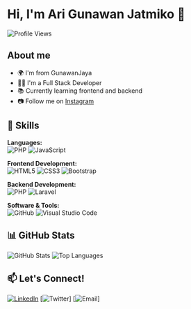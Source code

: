 # Hi, I'm Ari Gunawan Jatmiko 👋

![Profile Views](https://komarev.com/ghpvc/?username=ariGunawanJatmiko&color=blueviolet)

## About me  
- 🌍 I'm from GunawanJaya  
- 👨‍💻 I'm a Full Stack Developer  
- 📚 Currently learning frontend and backend  
- 📷 Follow me on [Instagram](https://instagram.com/yourusername)

## 🚀 Skills
**Languages:**  
![PHP](https://img.shields.io/badge/PHP-777BB4?style=flat&logo=php&logoColor=white) 
![JavaScript](https://img.shields.io/badge/JavaScript-F7DF1E?style=flat&logo=javascript&logoColor=black)

**Frontend Development:**  
![HTML5](https://img.shields.io/badge/HTML5-E34F26?style=flat&logo=html5&logoColor=white)
![CSS3](https://img.shields.io/badge/CSS3-1572B6?style=flat&logo=css3&logoColor=white)
![Bootstrap](https://img.shields.io/badge/Bootstrap-563D7C?style=flat&logo=bootstrap&logoColor=white)

**Backend Development:**  
![PHP](https://img.shields.io/badge/PHP-777BB4?style=flat&logo=php&logoColor=white)
![Laravel](https://img.shields.io/badge/Laravel-FF2D20?style=flat&logo=laravel&logoColor=white)

**Software & Tools:**  
![GitHub](https://img.shields.io/badge/GitHub-181717?style=flat&logo=github&logoColor=white)
![Visual Studio Code](https://img.shields.io/badge/VSCode-007ACC?style=flat&logo=visual-studio-code&logoColor=white)

## 📊 GitHub Stats
![GitHub Stats](https://github-readme-stats.vercel.app/api?username=ariGunawanJatmiko&show_icons=true&theme=radical)
![Top Languages](https://github-readme-stats.vercel.app/api/top-langs/?username=ariGunawanJatmiko&layout=compact&theme=radical)

## 📫 Let's Connect!
[![LinkedIn](https://img.shields.io/badge/LinkedIn-ariGunawan-blue?style=flat&logo=linkedin)](https://linkedin.com/in/yourprofile)
[![Twitter](https://img.shields.io/badge/Twitter-ariGunawan-blue?style=flat&logo=twitter)]
[![Email](https://img.shields.io/badge/Email-ariGunawan-red?style=flat&logo=gmail)]

